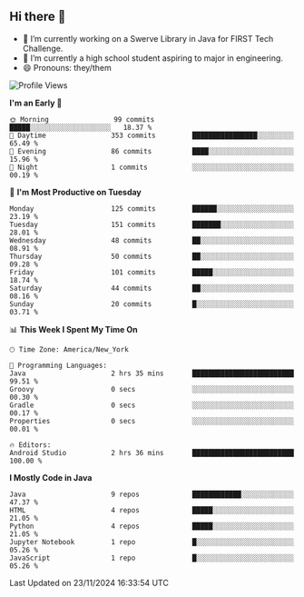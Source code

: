 ## Hi there 👋

- 🔭 I’m currently working on a Swerve Library in Java for FIRST Tech Challenge.
- 🌱 I’m currently a high school student aspiring to major in engineering.
- 😄 Pronouns: they/them

<!--START_SECTION:waka-->
![Profile Views](http://img.shields.io/badge/Profile%20Views-5-blue)

**I'm an Early 🐤** 

```text
🌞 Morning                99 commits          █████░░░░░░░░░░░░░░░░░░░░   18.37 % 
🌆 Daytime                353 commits         ████████████████░░░░░░░░░   65.49 % 
🌃 Evening                86 commits          ████░░░░░░░░░░░░░░░░░░░░░   15.96 % 
🌙 Night                  1 commits           ░░░░░░░░░░░░░░░░░░░░░░░░░   00.19 % 
```
📅 **I'm Most Productive on Tuesday** 

```text
Monday                   125 commits         ██████░░░░░░░░░░░░░░░░░░░   23.19 % 
Tuesday                  151 commits         ███████░░░░░░░░░░░░░░░░░░   28.01 % 
Wednesday                48 commits          ██░░░░░░░░░░░░░░░░░░░░░░░   08.91 % 
Thursday                 50 commits          ██░░░░░░░░░░░░░░░░░░░░░░░   09.28 % 
Friday                   101 commits         █████░░░░░░░░░░░░░░░░░░░░   18.74 % 
Saturday                 44 commits          ██░░░░░░░░░░░░░░░░░░░░░░░   08.16 % 
Sunday                   20 commits          █░░░░░░░░░░░░░░░░░░░░░░░░   03.71 % 
```


📊 **This Week I Spent My Time On** 

```text
🕑︎ Time Zone: America/New_York

💬 Programming Languages: 
Java                     2 hrs 35 mins       █████████████████████████   99.51 % 
Groovy                   0 secs              ░░░░░░░░░░░░░░░░░░░░░░░░░   00.30 % 
Gradle                   0 secs              ░░░░░░░░░░░░░░░░░░░░░░░░░   00.17 % 
Properties               0 secs              ░░░░░░░░░░░░░░░░░░░░░░░░░   00.01 % 

🔥 Editors: 
Android Studio           2 hrs 36 mins       █████████████████████████   100.00 % 
```

**I Mostly Code in Java** 

```text
Java                     9 repos             ████████████░░░░░░░░░░░░░   47.37 % 
HTML                     4 repos             █████░░░░░░░░░░░░░░░░░░░░   21.05 % 
Python                   4 repos             █████░░░░░░░░░░░░░░░░░░░░   21.05 % 
Jupyter Notebook         1 repo              █░░░░░░░░░░░░░░░░░░░░░░░░   05.26 % 
JavaScript               1 repo              █░░░░░░░░░░░░░░░░░░░░░░░░   05.26 % 
```




 Last Updated on 23/11/2024 16:33:54 UTC
<!--END_SECTION:waka-->
